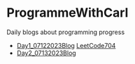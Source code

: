 # ProgrammeWithCarl
Daily blogs about programming progress
- [Day1_07122023Blog](https://github.com/xiangjunyang99/ProgrammeWithCarl/blob/main/Day1_07122023) [LeetCode704](https://leetcode.com/problems/binary-search/)
- [Day2_07132023Blog](https://github.com/xiangjunyang99/ProgrammeWithCarl/blob/main/Day2_07132023)
